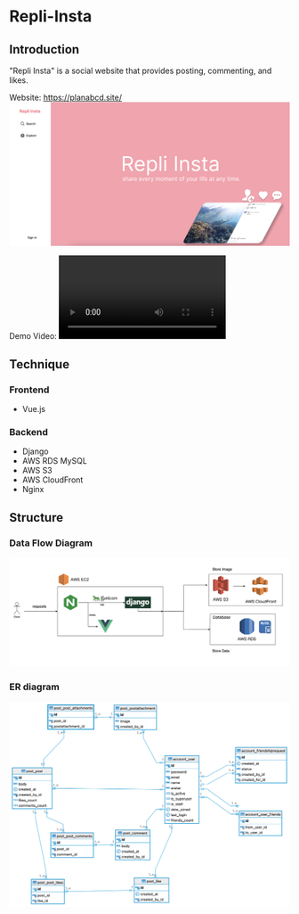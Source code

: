 # Repli-Insta

## Introduction

"Repli Insta" is a social website that provides posting, commenting, and likes.

Website: https://planabcd.site/
![index](./docs/index.png)

Demo Video:
![demo_video](./docs/demo_video.mp4)

## Technique

### Frontend

-   Vue.js

### Backend

-   Django
-   AWS RDS MySQL
-   AWS S3
-   AWS CloudFront
-   Nginx

## Structure

### Data Flow Diagram

![creat_post](./docs/structure.png)

### ER diagram

![er_model](./docs/ER_diagram.png)
